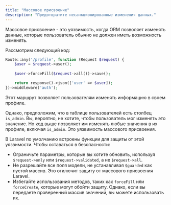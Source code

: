 ```yaml
---
title: "Массовое присвоение"
description: "Предотвратите несанкционированные изменения данных."
---
```


Массовое присвоение - это уязвимость, когда ORM позволяет изменять данные, которые пользователь обычно не должен иметь возможность изменять.

Рассмотрим следующий код:

```php
Route::any('/profile', function (Request $request) {
    $user = $request->user();
    
    $user->forceFill($request->all())->save();

    return response()->json(['user' => $user]);
})->middleware('auth');
```

Этот маршрут позволяет пользователям изменять информацию в своем профиле.

Однако, предположим, что в таблице пользователей есть столбец `is_admin`. Вы, вероятно, не хотите, чтобы пользователь мог изменять это значение. Но код выше позволяет им изменять любые значения в их профиле, включая `is_admin`. Это уязвимость массового присвоения.

В Laravel по умолчанию встроены функции для защиты от этой уязвимости. Чтобы оставаться в безопасности:

- Ограничьте параметры, которые вы хотите обновить, используя `$request->only` или `$request->validated`, а не `$request->all`.
- Не разрешайте все поля модели, не устанавливая `$guarded` как пустой массив. Это отключит защиту от массового присвоения Laravel.
- Избегайте использования методов, таких как `forceFill` или `forceCreate`, которые могут обойти защиту. Однако, если вы передаете проверенный массив значений, вы можете использовать их.
